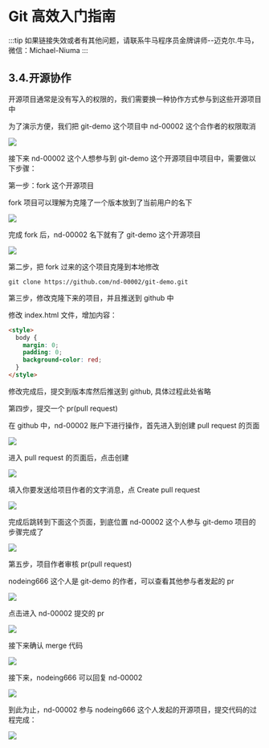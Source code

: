 # Git 高效入门指南

:::tip
如果链接失效或者有其他问题，请联系牛马程序员金牌讲师--迈克尔.牛马，微信：Michael-Niuma
:::

## 3.4.开源协作

开源项目通常是没有写入的权限的，我们需要换一种协作方式参与到这些开源项目中

为了演示方便，我们把 git-demo 这个项目中 nd-00002 这个合作者的权限取消

![](./img/2019-03-23-18-13-47.png)

接下来 nd-00002 这个人想参与到 git-demo 这个开源项目中项目中，需要做以下步骤：

第一步：fork 这个开源项目

fork 项目可以理解为克隆了一个版本放到了当前用户的名下

![](./img/2019-03-23-18-34-50.png)

完成 fork 后，nd-00002 名下就有了 git-demo 这个开源项目

![](./img/2019-03-23-18-37-45.png)

第二步，把 fork 过来的这个项目克隆到本地修改

```
git clone https://github.com/nd-00002/git-demo.git
```

第三步，修改克隆下来的项目，并且推送到 github 中

修改 index.html 文件，增加内容：

```html
<style>
  body {
    margin: 0;
    padding: 0;
    background-color: red;
  }
</style>
```

修改完成后，提交到版本库然后推送到 github, 具体过程此处省略

第四步，提交一个 pr(pull request)

在 github 中，nd-00002 账户下进行操作，首先进入到创建 pull request 的页面

![](./img/2019-03-23-18-52-23.png)

进入 pull request 的页面后，点击创建

![](./img/2019-03-23-18-54-40.png)

填入你要发送给项目作者的文字消息，点 Create pull request

![](./img/2019-03-23-18-58-29.png)

完成后跳转到下面这个页面，到底位置 nd-00002 这个人参与 git-demo 项目的步骤完成了

![](./img/2019-03-23-18-59-40.png)

第五步，项目作者审核 pr(pull request)

nodeing666 这个人是 git-demo 的作者，可以查看其他参与者发起的 pr

![](./img/2019-03-23-19-02-51.png)

点击进入 nd-00002 提交的 pr

![](./img/2019-03-23-19-06-32.png)

接下来确认 merge 代码

![](./img/2019-03-23-19-07-24.png)

接下来，nodeing666 可以回复 nd-00002

![](./img/2019-03-23-19-08-41.png)

到此为止，nd-00002 参与 nodeing666 这个人发起的开源项目，提交代码的过程完成：

![](./img/2019-03-23-19-09-56.png)
